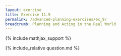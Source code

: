 ```yaml
---
layout: exercise
title: Exercise 11.9
permalink: /advanced-planning-exercises/ex_9/
breadcrumb: Planning and Acting in the Real World
---
```


{% include mathjax_support %}

<div><i class="arrow-up loader" data-chapter="advanced-planning-exercises" data-exercise="ex_9" data-rating="0"></i></div>
{% include_relative question.md %}
